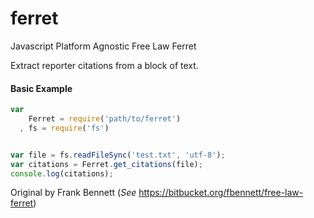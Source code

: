 ferret
======

Javascript Platform Agnostic Free Law Ferret

Extract reporter citations from a block of text.

#### Basic Example
```javascript
var
    Ferret = require('path/to/ferret')
  , fs = require('fs')


var file = fs.readFileSync('test.txt', 'utf-8');
var citations = Ferret.get_citations(file);
console.log(citations);

```

Original by Frank Bennett (*See* https://bitbucket.org/fbennett/free-law-ferret)
